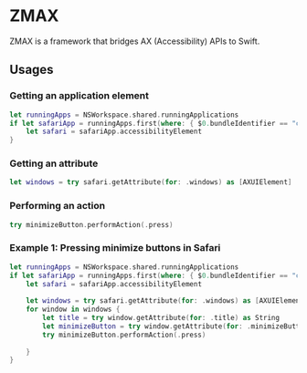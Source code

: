 # ZMAX

ZMAX is a framework that bridges AX (Accessibility) APIs to Swift.

## Usages

### Getting an application element

```swift
let runningApps = NSWorkspace.shared.runningApplications
if let safariApp = runningApps.first(where: { $0.bundleIdentifier == "com.apple.Safari" }) {
	let safari = safariApp.accessibilityElement
}
```

### Getting an attribute

```swift
let windows = try safari.getAttribute(for: .windows) as [AXUIElement]
```

### Performing an action

```swift
try minimizeButton.performAction(.press)
```

### Example 1: Pressing minimize buttons in Safari

```swift
let runningApps = NSWorkspace.shared.runningApplications
if let safariApp = runningApps.first(where: { $0.bundleIdentifier == "com.apple.Safari" }) {
	let safari = safariApp.accessibilityElement
	
	let windows = try safari.getAttribute(for: .windows) as [AXUIElement]
	for window in windows {
		let title = try window.getAttribute(for: .title) as String
		let minimizeButton = try window.getAttribute(for: .minimizeButton) as AXUIElement
		try minimizeButton.performAction(.press)
		
	}
}
```
